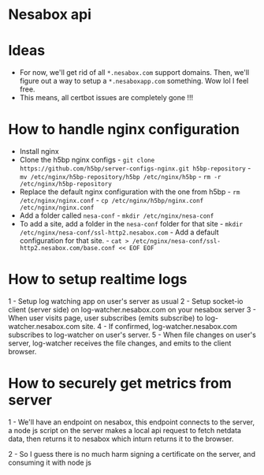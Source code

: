 # Nesabox api

# Ideas

- For now, we'll get rid of all `*.nesabox.com` support domains. Then, we'll figure out a way to setup a `*.nesaboxapp.com` something. Wow lol I feel free.
- This means, all certbot issues are completely gone !!!

# How to handle nginx configuration
- Install nginx
- Clone the h5bp nginx configs
        - `git clone https://github.com/h5bp/server-configs-nginx.git h5bp-repository`
        - `mv /etc/nginx/h5bp-repository/h5bp /etc/nginx/h5bp`
        - `rm -r /etc/nginx/h5bp-repository`
- Replace the default nginx configuration with the one from h5bp 
        - `rm /etc/nginx/nginx.conf`
        - `cp /etc/nginx/h5bp/nginx.conf /etc/nginx/nginx.conf`
- Add a folder called `nesa-conf`
        - `mkdir /etc/nginx/nesa-conf`
- To add a site, add a folder in the `nesa-conf` folder for that site
        - `mkdir /etc/nginx/nesa-conf/ssl-http2.nesabox.com`
        - Add a default configuration for that site.
        - `cat > /etc/nginx/nesa-conf/ssl-http2.nesabox.com/base.conf << EOF EOF`

# How to setup realtime logs

1 - Setup log watching app on user's server as usual
2 - Setup socket-io client (server side) on log-watcher.nesabox.com on your nesabox server
3 - When user visits page, user subscribes (emits subscribe) to log-watcher.nesabox.com site. 
4 - If confirmed, log-watcher.nesabox.com subscribes to log-watcher on user's server. 
5 - When file changes on user's server, log-watcher receives the file changes, and emits to the client browser.

# How to securely get metrics from server

1 - We'll have an endpoint on nesabox, this endpoint connects to the server, a node js script on the server makes a local api request to fetch netdata data, then returns it to nesabox which inturn returns it to the browser.

2 - So I guess there is no much harm signing a certificate on the server, and consuming it with node js
